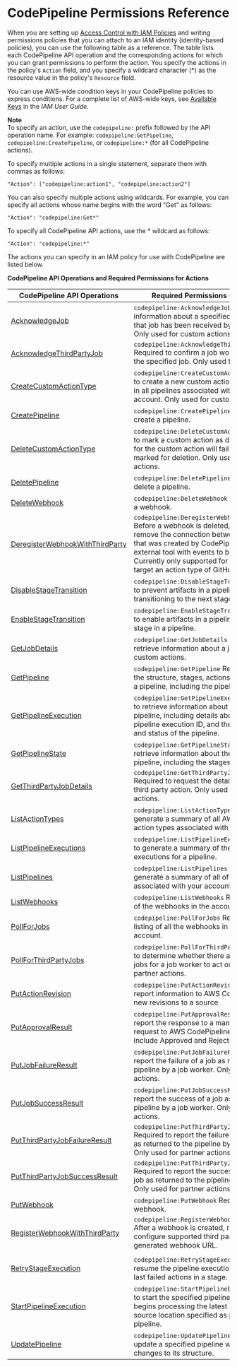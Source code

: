 # CodePipeline Permissions Reference<a name="permissions-reference"></a>

When you are setting up [Access Control with IAM Policies](access-control.md) and writing permissions policies that you can attach to an IAM identity \(identity\-based policies\), you can use the following table as a reference\. The table lists each CodePipeline API operation and the corresponding actions for which you can grant permissions to perform the action\. You specify the actions in the policy's `Action` field, and you specify a wildcard character \(\*\) as the resource value in the policy's `Resource` field\.

You can use AWS\-wide condition keys in your CodePipeline policies to express conditions\. For a complete list of AWS\-wide keys, see [Available Keys](https://docs.aws.amazon.com/IAM/latest/UserGuide/reference_policies_elements.html#AvailableKeys) in the *IAM User Guide*\.

**Note**  
To specify an action, use the `codepipeline:` prefix followed by the API operation name\. For example: `codepipeline:GetPipeline`, `codepipeline:CreatePipeline`, or `codepipeline:*` \(for all CodePipeline actions\)\.

To specify multiple actions in a single statement, separate them with commas as follows:

```
"Action": ["codepipeline:action1", "codepipeline:action2"]
```

You can also specify multiple actions using wildcards\. For example, you can specify all actions whose name begins with the word "Get" as follows:

```
"Action": "codepipeline:Get*"
```

To specify all CodePipeline API actions, use the \* wildcard as follows:

```
"Action": "codepipeline:*"
```

The actions you can specify in an IAM policy for use with CodePipeline are listed below\.


**CodePipeline API Operations and Required Permissions for Actions**  

| CodePipeline API Operations | Required Permissions \(API Actions\) | 
| --- | --- | 
|  [AcknowledgeJob](https://docs.aws.amazon.com/codepipeline/latest/APIReference/API_AcknowledgeJob.html)  |  `codepipeline:AcknowledgeJob` Required to view information about a specified job and whether that job has been received by the job worker\. Only used for custom actions\.  | 
|  [AcknowledgeThirdPartyJob](https://docs.aws.amazon.com/codepipeline/latest/APIReference/API_AcknowledgeThirdPartyJob.html)  |  `codepipeline:AcknowledgeThirdPartyJob` Required to confirm a job worker has received the specified job\. Only used for partner actions\.  | 
|  [CreateCustomActionType](https://docs.aws.amazon.com/codepipeline/latest/APIReference/API_CreateCustomActionType.html)  |  `codepipeline:CreateCustomActionType` Required to create a new custom action that can be used in all pipelines associated with the AWS account\. Only used for custom actions\.  | 
|  [CreatePipeline](https://docs.aws.amazon.com/codepipeline/latest/APIReference/API_CreatePipeline.html)  |  `codepipeline:CreatePipeline` Required to create a pipeline\.  | 
|  [DeleteCustomActionType](https://docs.aws.amazon.com/codepipeline/latest/APIReference/API_DeleteCustomActionType.html)  |  `codepipeline:DeleteCustomActionType` Required to mark a custom action as deleted\. PollForJobs for the custom action will fail after the action is marked for deletion\. Only used for custom actions\.  | 
|  [DeletePipeline](https://docs.aws.amazon.com/codepipeline/latest/APIReference/API_DeletePipeline.html)  |  `codepipeline:DeletePipeline` Required to delete a pipeline\.  | 
| [DeleteWebhook](https://docs.aws.amazon.com/codepipeline/latest/APIReference/API_DeleteWebhook.html) |  `codepipeline:DeleteWebhook` Required to delete a webhook\.  | 
|  [DeregisterWebhookWithThirdParty](https://docs.aws.amazon.com/codepipeline/latest/APIReference/API_DeregisterWebhookWithThirdParty.html)  |  `codepipeline:DeregisterWebhookWithThirdParty` Before a webhook is deleted, required to remove the connection between the webhook that was created by CodePipeline and the external tool with events to be detected\. Currently only supported for webhooks that target an action type of GitHub\.  | 
|  [DisableStageTransition](https://docs.aws.amazon.com/codepipeline/latest/APIReference/API_DisableStageTransition.html)  |  `codepipeline:DisableStageTransition` Required to prevent artifacts in a pipeline from transitioning to the next stage in the pipeline\.  | 
|  [EnableStageTransition](https://docs.aws.amazon.com/codepipeline/latest/APIReference/API_EnableStageTransition.html)  |  `codepipeline:EnableStageTransition` Required to enable artifacts in a pipeline to transition to a stage in a pipeline\.  | 
|  [GetJobDetails](https://docs.aws.amazon.com/codepipeline/latest/APIReference/API_GetJobDetails.html)  |  `codepipeline:GetJobDetails` Required to retrieve information about a job\. Only used for custom actions\.  | 
|  [GetPipeline](https://docs.aws.amazon.com/codepipeline/latest/APIReference/API_GetPipeline.html)  |  `codepipeline:GetPipeline` Required to retrieve the structure, stages, actions, and metadata of a pipeline, including the pipeline ARN\.  | 
|  [GetPipelineExecution](https://docs.aws.amazon.com/codepipeline/latest/APIReference/API_GetPipelineExecution.html)  |  `codepipeline:GetPipelineExecution` Required to retrieve information about an execution of a pipeline, including details about artifacts, the pipeline execution ID, and the name, version, and status of the pipeline\.  | 
|  [GetPipelineState](https://docs.aws.amazon.com/codepipeline/latest/APIReference/API_GetPipelineState.html)  |  `codepipeline:GetPipelineState` Required to retrieve information about the state of a pipeline, including the stages and actions\.  | 
|  [GetThirdPartyJobDetails](https://docs.aws.amazon.com/codepipeline/latest/APIReference/API_GetThirdPartyJobDetails.html)  |  `codepipeline:GetThirdPartyJobDetails` Required to request the details of a job for a third party action\. Only used for partner actions\.  | 
|  [ListActionTypes](https://docs.aws.amazon.com/codepipeline/latest/APIReference/API_ListActionTypes.html)  |  `codepipeline:ListActionTypes` Required to generate a summary of all AWS CodePipeline action types associated with your account\.  | 
|  [ListPipelineExecutions](https://docs.aws.amazon.com/codepipeline/latest/APIReference/API_ListPipelineExecutions.html)  |  `codepipeline:ListPipelineExecutions` Required to generate a summary of the most recent executions for a pipeline\.  | 
|  [ListPipelines](https://docs.aws.amazon.com/codepipeline/latest/APIReference/API_ListPipelines.html)  |  `codepipeline:ListPipelines` Required to generate a summary of all of the pipelines associated with your account\.  | 
| [ListWebhooks](https://docs.aws.amazon.com/codepipeline/latest/APIReference/API_ListWebhooks.html) |  `codepipeline:ListWebhooks` Required to list all of the webhooks in the account for that region\.  | 
|  [PollForJobs](https://docs.aws.amazon.com/codepipeline/latest/APIReference/API_PollForJobs.html)  |  `codepipeline:PollForJobs` Required to get a listing of all the webhooks in this region for this account\.  | 
|  [PollForThirdPartyJobs](https://docs.aws.amazon.com/codepipeline/latest/APIReference/API_PollForThirdPartyJobs.html)  |  `codepipeline:PollForThirdPartyJobs` Required to determine whether there are any third party jobs for a job worker to act on\. Only used for partner actions\.  | 
|  [PutActionRevision](https://docs.aws.amazon.com/codepipeline/latest/APIReference/API_PutActionRevision.html)  |  `codepipeline:PutActionRevision` Required to report information to AWS CodePipeline about new revisions to a source  | 
|  [PutApprovalResult](https://docs.aws.amazon.com/codepipeline/latest/APIReference/API_PutApprovalResult.html)  |  `codepipeline:PutApprovalResult` Required to report the response to a manual approval request to AWS CodePipeline\. Valid responses include Approved and Rejected\.  | 
|  [PutJobFailureResult](https://docs.aws.amazon.com/codepipeline/latest/APIReference/API_PutJobFailureResult.html)  |  `codepipeline:PutJobFailureResult` Required to report the failure of a job as returned to the pipeline by a job worker\. Only used for custom actions\.  | 
|  [PutJobSuccessResult](https://docs.aws.amazon.com/codepipeline/latest/APIReference/API_PutJobSuccessResult.html)  |  `codepipeline:PutJobSuccessResult` Required to report the success of a job as returned to the pipeline by a job worker\. Only used for custom actions\.  | 
|  [PutThirdPartyJobFailureResult](https://docs.aws.amazon.com/codepipeline/latest/APIReference/API_PutThirdPartyJobFailureResult.html)  |  `codepipeline:PutThirdPartyJobFailureResult` Required to report the failure of a third party job as returned to the pipeline by a job worker\. Only used for partner actions\.  | 
|  [PutThirdPartyJobSuccessResult](https://docs.aws.amazon.com/codepipeline/latest/APIReference/API_PutThirdPartyJobSuccessResult.html)  |  `codepipeline:PutThirdPartyJobSuccessResult` Required to report the success of a third party job as returned to the pipeline by a job worker\. Only used for partner actions\.   | 
|  [PutWebhook](https://docs.aws.amazon.com/codepipeline/latest/APIReference/API_PutWebhook.html)  |  `codepipeline:PutWebhook` Required to create a webhook\.  | 
|  [RegisterWebhookWithThirdParty](https://docs.aws.amazon.com/codepipeline/latest/APIReference/API_RegisterWebhookWithThirdParty.html)  |  `codepipeline:RegisterWebhookWithThirdParty` After a webhook is created, required to configure supported third parties to call the generated webhook URL\.  | 
|  |  | 
|  [RetryStageExecution](https://docs.aws.amazon.com/codepipeline/latest/APIReference/API_RetryStageExecution.html)  |  `codepipeline:RetryStageExecution` Required to resume the pipeline execution by retrying the last failed actions in a stage\.  | 
|  [StartPipelineExecution](https://docs.aws.amazon.com/codepipeline/latest/APIReference/API_StartPipelineExecution.html)  |  `codepipeline:StartPipelineExecution` Required to start the specified pipeline\. Specifically, it begins processing the latest commit to the source location specified as part of the pipeline\.  | 
|  [UpdatePipeline](https://docs.aws.amazon.com/codepipeline/latest/APIReference/API_UpdatePipeline.html)  |  `codepipeline:UpdatePipeline` Required to update a specified pipeline with edits or changes to its structure\.  | 